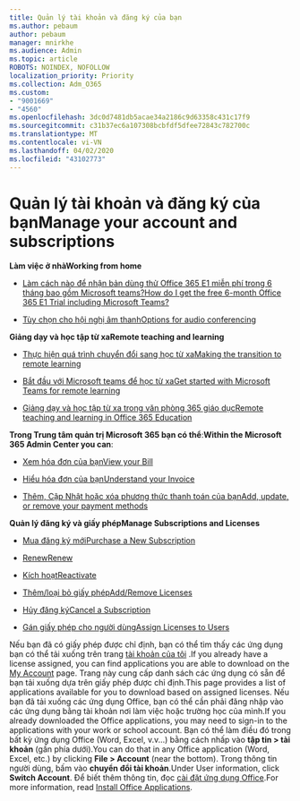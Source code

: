```yaml
---
title: Quản lý tài khoản và đăng ký của bạn
ms.author: pebaum
author: pebaum
manager: mnirkhe
ms.audience: Admin
ms.topic: article
ROBOTS: NOINDEX, NOFOLLOW
localization_priority: Priority
ms.collection: Adm_O365
ms.custom:
- "9001669"
- "4560"
ms.openlocfilehash: 3dc0d7481db5acae34a2186c9d63358c431c17f9
ms.sourcegitcommit: c31b37ec6a107308bcbfdf5dfee72843c782700c
ms.translationtype: MT
ms.contentlocale: vi-VN
ms.lasthandoff: 04/02/2020
ms.locfileid: "43102773"
---
```

# <a name="manage-your-account-and-subscriptions"></a><span data-ttu-id="c4518-102">Quản lý tài khoản và đăng ký của bạn</span><span class="sxs-lookup"><span data-stu-id="c4518-102">Manage your account and subscriptions</span></span>

<span data-ttu-id="c4518-103">**Làm việc ở nhà**</span><span class="sxs-lookup"><span data-stu-id="c4518-103">**Working from home**</span></span>
- [<span data-ttu-id="c4518-104">Làm cách nào để nhận bản dùng thử Office 365 E1 miễn phí trong 6 tháng bao gồm Microsoft teams?</span><span class="sxs-lookup"><span data-stu-id="c4518-104">How do I get the free 6-month Office 365 E1 Trial including Microsoft Teams?</span></span>](https://docs.microsoft.com/MicrosoftTeams/e1-trial-license)

- [<span data-ttu-id="c4518-105">Tùy chọn cho hội nghị âm thanh</span><span class="sxs-lookup"><span data-stu-id="c4518-105">Options for audio conferencing</span></span>](https://docs.microsoft.com/alchemyinsights/options-for-audio-conferencing)

<span data-ttu-id="c4518-106">**Giảng dạy và học tập từ xa**</span><span class="sxs-lookup"><span data-stu-id="c4518-106">**Remote teaching and learning**</span></span>

- [<span data-ttu-id="c4518-107">Thực hiện quá trình chuyển đổi sang học từ xa</span><span class="sxs-lookup"><span data-stu-id="c4518-107">Making the transition to remote learning</span></span>](https://www.microsoft.com/education/remote-learning)

- [<span data-ttu-id="c4518-108">Bắt đầu với Microsoft teams để học từ xa</span><span class="sxs-lookup"><span data-stu-id="c4518-108">Get started with Microsoft Teams for remote learning</span></span>](https://docs.microsoft.com/MicrosoftTeams/remote-learning-edu)

- [<span data-ttu-id="c4518-109">Giảng dạy và học tập từ xa trong văn phòng 365 giáo dục</span><span class="sxs-lookup"><span data-stu-id="c4518-109">Remote teaching and learning in Office 365 Education</span></span>](https://docs.microsoft.com/MicrosoftTeams/remote-learning-edu)

<span data-ttu-id="c4518-110">**Trong Trung tâm quản trị Microsoft 365 bạn có thể**:</span><span class="sxs-lookup"><span data-stu-id="c4518-110">**Within the Microsoft 365 Admin Center you can**:</span></span> 

- [<span data-ttu-id="c4518-111">Xem hóa đơn của bạn</span><span class="sxs-lookup"><span data-stu-id="c4518-111">View your Bill</span></span>](https://docs.microsoft.com/microsoft-365/commerce/billing-and-payments/view-your-bill-or-invoice) 

- [<span data-ttu-id="c4518-112">Hiểu hóa đơn của bạn</span><span class="sxs-lookup"><span data-stu-id="c4518-112">Understand your Invoice</span></span>](https://docs.microsoft.com/microsoft-365/commerce/billing-and-payments/understand-your-invoice)

- [<span data-ttu-id="c4518-113">Thêm, Cập Nhật hoặc xóa phương thức thanh toán của bạn</span><span class="sxs-lookup"><span data-stu-id="c4518-113">Add, update, or remove your payment methods</span></span>](https://docs.microsoft.com/microsoft-365/commerce/billing-and-payments/add-update-or-remove-credit-card-or-bank-account)

<span data-ttu-id="c4518-114">**Quản lý đăng ký và giấy phép**</span><span class="sxs-lookup"><span data-stu-id="c4518-114">**Manage Subscriptions and Licenses**</span></span> 

- [<span data-ttu-id="c4518-115">Mua đăng ký mới</span><span class="sxs-lookup"><span data-stu-id="c4518-115">Purchase a New Subscription</span></span>](https://docs.microsoft.com/microsoft-365/commerce/subscriptions/upgrade-to-different-plan)

- [<span data-ttu-id="c4518-116">Renew</span><span class="sxs-lookup"><span data-stu-id="c4518-116">Renew</span></span>](https://docs.microsoft.com/microsoft-365/commerce/subscriptions/renew-your-subscription) 

- [<span data-ttu-id="c4518-117">Kích hoạt</span><span class="sxs-lookup"><span data-stu-id="c4518-117">Reactivate</span></span>](https://docs.microsoft.com/microsoft-365/commerce/subscriptions/reactivate-your-subscription)

- [<span data-ttu-id="c4518-118">Thêm/loại bỏ giấy phép</span><span class="sxs-lookup"><span data-stu-id="c4518-118">Add/Remove Licenses</span></span>](https://docs.microsoft.com/microsoft-365/commerce/licenses/buy-licenses)

- [<span data-ttu-id="c4518-119">Hủy đăng ký</span><span class="sxs-lookup"><span data-stu-id="c4518-119">Cancel a Subscription</span></span>](https://docs.microsoft.com/microsoft-365/commerce/subscriptions/cancel-your-subscription)

- [<span data-ttu-id="c4518-120">Gán giấy phép cho người dùng</span><span class="sxs-lookup"><span data-stu-id="c4518-120">Assign Licenses to Users</span></span>](https://docs.microsoft.com/microsoft-365/admin/manage/assign-licenses-to-users)

<span data-ttu-id="c4518-121">Nếu bạn đã có giấy phép được chỉ định, bạn có thể tìm thấy các ứng dụng bạn có thể tải xuống trên trang [tài khoản của tôi](https://portal.office.com/account/#installs) .</span><span class="sxs-lookup"><span data-stu-id="c4518-121">If you already have a license assigned, you can find applications you are able to download on the [My Account](https://portal.office.com/account/#installs) page.</span></span> <span data-ttu-id="c4518-122">Trang này cung cấp danh sách các ứng dụng có sẵn để bạn tải xuống dựa trên giấy phép được chỉ định.</span><span class="sxs-lookup"><span data-stu-id="c4518-122">This page provides a list of applications available for you to download based on assigned licenses.</span></span> <span data-ttu-id="c4518-123">Nếu bạn đã tải xuống các ứng dụng Office, bạn có thể cần phải đăng nhập vào các ứng dụng bằng tài khoản nơi làm việc hoặc trường học của mình.</span><span class="sxs-lookup"><span data-stu-id="c4518-123">If you already downloaded the Office applications, you may need to sign-in to the applications with your work or school account.</span></span> <span data-ttu-id="c4518-124">Bạn có thể làm điều đó trong bất kỳ ứng dụng Office (Word, Excel, v.v...) bằng cách nhấp vào **tập tin > tài khoản** (gần phía dưới).</span><span class="sxs-lookup"><span data-stu-id="c4518-124">You can do that in any Office application (Word, Excel, etc.) by clicking **File > Account** (near the bottom).</span></span> <span data-ttu-id="c4518-125">Trong thông tin người dùng, bấm vào **chuyển đổi tài khoản**.</span><span class="sxs-lookup"><span data-stu-id="c4518-125">Under User information, click **Switch Account**.</span></span> <span data-ttu-id="c4518-126">Để biết thêm thông tin, đọc [cài đặt ứng dụng Office](https://docs.microsoft.com/microsoft-365/admin/setup/install-applications).</span><span class="sxs-lookup"><span data-stu-id="c4518-126">For more information, read [Install Office Applications](https://docs.microsoft.com/microsoft-365/admin/setup/install-applications).</span></span> 
